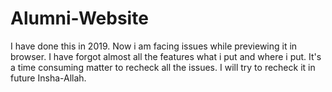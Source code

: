 # Alumni-Website

I have done this in 2019. Now i am facing issues while previewing it in browser. 
I have forgot almost all the features what i put and where i put. 
It's a time consuming matter to recheck all the issues.
I will try to recheck it in future Insha-Allah.
